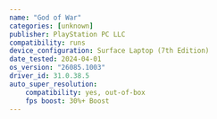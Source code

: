 ```yaml
---
name: "God of War"
categories: [unknown]
publisher: PlayStation PC LLC
compatibility: runs
device_configuration: Surface Laptop (7th Edition)
date_tested: 2024-04-01
os_version: "26085.1003"
driver_id: 31.0.38.5
auto_super_resolution: 
    compatibility: yes, out-of-box
    fps boost: 30%+ Boost
---
```

